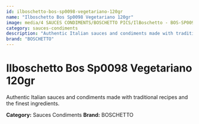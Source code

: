 ```yaml
---
id: ilboschetto-bos-sp0098-vegetariano-120gr
name: "Ilboschetto Bos Sp0098 Vegetariano 120gr"
image: media/4 SAUCES CONDIMENTS/BOSCHETTO PICS/IlBoschetto - BOS-SP0098 Vegetariano 120GR.png
category: sauces-condiments
description: "Authentic Italian sauces and condiments made with traditional recipes and the finest ingredients."
brand: "BOSCHETTO"
---
```


# Ilboschetto Bos Sp0098 Vegetariano 120gr

Authentic Italian sauces and condiments made with traditional recipes and the finest ingredients.

**Category:** Sauces Condiments
**Brand:** BOSCHETTO
